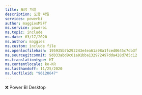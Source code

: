 ```yaml
---
title: 포함 파일
description: 포함 파일
services: powerbi
author: maggiesMSFT
ms.service: powerbi
ms.topic: include
ms.date: 03/17/2020
ms.author: maggies
ms.custom: include file
ms.openlocfilehash: 195935b7b292243e4ea61a98a1fced0645c7db3f
ms.sourcegitcommit: 9d033abd9c01a01bba132972497dda428d7d5c12
ms.translationtype: HT
ms.contentlocale: ko-KR
ms.lasthandoff: 11/25/2020
ms.locfileid: "96120647"
---
```

❌&nbsp;Power BI Desktop
